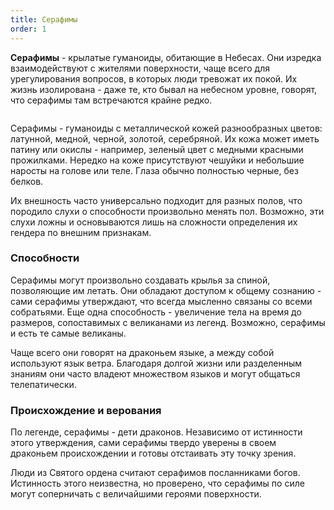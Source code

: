 ```yaml
---
title: Серафимы
order: 1
---
```


**Серафимы** - крылатые гуманоиды, обитающие в Небесах. Они изредка взаимодействуют с жителями поверхности, чаще всего для урегулирования вопросов, в которых люди тревожат их покой. Их жизнь изолирована - даже те, кто бывал на небесном уровне, говорят, что серафимы там встречаются крайне редко.

<Image name="seraphim.webp" />

Серафимы - гуманоиды с металлической кожей разнообразных цветов: латунной, медной, черной, золотой, серебряной. Их кожа может иметь патину или окислы - например, зеленый цвет с медными красными прожилками. Нередко на коже присутствуют чешуйки и небольшие наросты на голове или теле. Глаза обычно полностью черные, без белков.

Их внешность часто универсально подходит для разных полов, что породило слухи о способности произвольно менять пол. Возможно, эти слухи ложны и основываются лишь на сложности определения их гендера по внешним признакам.

### Способности

Серафимы могут произвольно создавать крылья за спиной, позволяющие им летать. Они обладают доступом к общему сознанию - сами серафимы утверждают, что всегда мысленно связаны со всеми собратьями. Еще одна способность - увеличение тела на время до размеров, сопоставимых с великанами из легенд. Возможно, серафимы и есть те самые великаны.

Чаще всего они говорят на драконьем языке, а между собой используют язык ветра. Благодаря долгой жизни или разделенным знаниям они часто владеют множеством языков и могут общаться телепатически.

### Происхождение и верования

По легенде, серафимы - дети драконов. Независимо от истинности этого утверждения, сами серафимы твердо уверены в своем драконьем происхождении и готовы отстаивать эту точку зрения.

Люди из Святого ордена считают серафимов посланниками богов. Истинность этого неизвестна, но проверено, что серафимы по силе могут соперничать с величайшими героями поверхности.